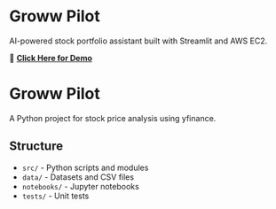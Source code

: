 
# Groww Pilot

AI-powered stock portfolio assistant built with Streamlit and AWS EC2.  

🚀 **[Click Here for Demo](http://52.66.142.248:8501)**  


# Groww Pilot

A Python project for stock price analysis using yfinance.

## Structure

- `src/` - Python scripts and modules
- `data/` - Datasets and CSV files
- `notebooks/` - Jupyter notebooks
- `tests/` - Unit tests
